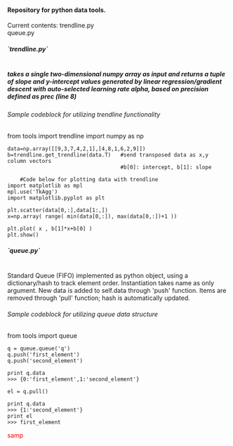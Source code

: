<h4>Repository for python data tools. </h4>

Current contents:
	trendline.py <br>
	queue.py

<h5><b>`trendline.py`</b><h5><br>
takes a single two-dimensional numpy array as input and 
returns a tuple of slope and y-intercept values generated by linear 
regression/gradient descent with auto-selected learning rate alpha,
based on precision defined as prec (line 8)

<h6>Sample codeblock for utilizing trendline functionality</h6>
	from tools import trendline
	import numpy as np
		
	data=np.array([[9,3,7,4,2,1],[4,8,1,6,2,9]])
	b=trendline.get_trendline(data.T)	#send transposed data as x,y column vectors
										#b[0]: intercept, b[1]: slope	
	
		#Code below for plotting data with trendline
	import matplotlib as mpl
	mpl.use('TkAgg')
	import matplotlib.pyplot as plt
	
	plt.scatter(data[0,:],data[1:,])
	x=np.array( range( min(data[0,:]), max(data[0,:])+1 ))

	plt.plot( x , b[1]*x+b[0] )
	plt.show()


<h5><b>`queue.py`</b></h5><br>
Standard Queue (FIFO) implemented as python object, using a dictionary/hash to track 
element order. Instantiation takes name as only argument. New data is added to self.data 
through 'push' function. Items are removed through 'pull' function; hash
is automatically updated. 

<h6>Sample codeblock for utilizing queue data structure</h6>
	from tools import queue
	
	q = queue.queue('q')
	q.push('first_element')
	q.push('second_element')
	
	print q.data
	>>> {0:'first_element',1:'second_element'}
	
	el = q.pull()
	
	print q.data
	>>> {1:'second_element'}
	print el
	>>> first_element
	
<div id='samp'>samp</div>
<style>
	#samp{
		color:red;
	}
</style>